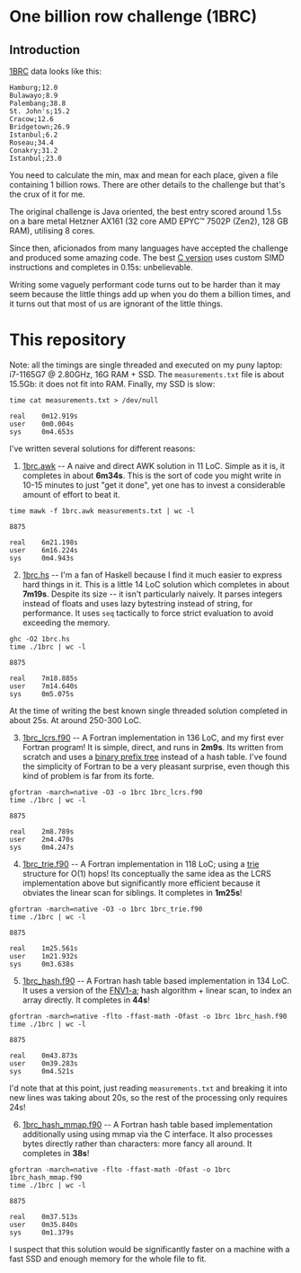 # One billion row challenge (1BRC)

## Introduction

[1BRC](https://github.com/gunnarmorling/1brc) data
looks like this:

```
Hamburg;12.0
Bulawayo;8.9
Palembang;38.8
St. John's;15.2
Cracow;12.6
Bridgetown;26.9
Istanbul;6.2
Roseau;34.4
Conakry;31.2
Istanbul;23.0
```

You need to calculate the min, max and mean for each
place, given a file containing 1 billion rows. There
are other details to the challenge but that's the crux
of it for me.

The original challenge is Java oriented, the best entry
scored around 1.5s on a bare metal Hetzner AX161 (32
core AMD EPYC™ 7502P (Zen2), 128 GB RAM), utilising 8
cores.

Since then, aficionados from many languages have
accepted the challenge and produced some amazing code.
The best
[C version](https://github.com/gunnarmorling/1brc/discussions/138)
uses custom SIMD instructions and completes in 0.15s:
unbelievable.

Writing some vaguely performant code turns out to be
harder than it may seem because the little things add
up when you do them a billion times, and it turns out
that most of us are ignorant of the little things.

# This repository

Note: all the timings are single threaded and executed
on my puny laptop: i7-1165G7 @ 2.80GHz, 16G RAM + SSD.
The `measurements.txt` file is about 15.5Gb: it does
not fit into RAM. Finally, my SSD is slow:
```
time cat measurements.txt > /dev/null

real    0m12.919s
user    0m0.004s
sys     0m4.653s
```

I've written several solutions for different reasons:

1. [1brc.awk](1brc.awk) -- A naive and direct AWK
solution in 11 LoC. Simple as it is, it completes in
about **6m34s**. This is the sort of code you might
write in 10-15 minutes to just "get it done", yet one
has to invest a considerable amount of effort to beat
it.
```
time mawk -f 1brc.awk measurements.txt | wc -l

8875

real    6m21.198s
user    6m16.224s
sys     0m4.943s
```

2. [1brc.hs](1brc.hs) -- I'm a fan of Haskell because
I find it much easier to express hard things in it.
This is a little 14 LoC solution which completes in 
about **7m19s**. Despite its size -- it isn't
particularly naively. It parses integers instead of
floats and uses lazy bytestring instead of string,
for performance. It uses `seq` tactically to force
strict evaluation to avoid exceeding the memory.
```
ghc -O2 1brc.hs
time ./1brc | wc -l 

8875

real    7m18.885s
user    7m14.640s
sys     0m5.075s
```
At the time of writing the best known single threaded
solution completed in about 25s. At around 250-300
LoC.

3. [1brc_lcrs.f90](1brc_lcrs.f90) -- A Fortran
implementation in 136 LoC, and my first ever
Fortran program! It is simple, direct, and runs
in **2m9s**. Its written from scratch and uses a
[binary prefix tree](https://en.wikipedia.org/wiki/Left-child_right-sibling_binary_tree)
instead of a hash table. I've found the simplicity 
of Fortran to be a very pleasant surprise, even
though this kind of problem is far from its forte.
```
gfortran -march=native -O3 -o 1brc 1brc_lcrs.f90
time ./1brc | wc -l

8875

real    2m8.789s
user    2m4.470s
sys     0m4.247s
```

4. [1brc_trie.f90](1brc_trie.f90) -- A Fortran
implementation in 118 LoC; using
a [trie](https://en.wikipedia.org/wiki/Trie)
structure for O(1) hops! Its conceptually the
same idea as the LCRS implementation above but
significantly more efficient because it obviates
the linear scan for siblings. It completes in
**1m25s**!
```
gfortran -march=native -O3 -o 1brc 1brc_trie.f90
time ./1brc | wc -l

8875

real    1m25.561s
user    1m21.932s
sys     0m3.638s
```

5. [1brc_hash.f90](1brc_hash.f90) -- A Fortran
hash table based implementation in 134 LoC. 
It uses a version of the
[FNV1-a](https://en.wikipedia.org/wiki/Fowler%E2%80%93Noll%E2%80%93Vo_hash_function#FNV-1a_hash);
hash algorithm + linear scan, to index an array
directly. It completes in **44s**!
```
gfortran -march=native -flto -ffast-math -Ofast -o 1brc 1brc_hash.f90
time ./1brc | wc -l

8875

real    0m43.873s
user    0m39.283s
sys     0m4.521s

```
I'd note that at this point, just reading
`measurements.txt` and breaking it into new
lines was taking about 20s, so the rest of the
processing only requires 24s!


6. [1brc_hash_mmap.f90](1brc_hash_mmap.f90) --
A Fortran hash table based implementation
additionally using using mmap via the C
interface. It also processes bytes directly
rather than characters: more fancy all around.
It completes in **38s**!
```
gfortran -march=native -flto -ffast-math -Ofast -o 1brc 1brc_hash_mmap.f90
time ./1brc | wc -l

8875

real    0m37.513s
user    0m35.840s
sys     0m1.379s

```
I suspect that this solution would be
significantly faster on a machine with a fast
SSD and enough memory for the whole file to
fit.
